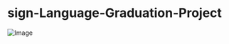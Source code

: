 # sign-Language-Graduation-Project
![Image](https://github.com/user-attachments/assets/bb3ae6ad-6659-4032-8ad8-e383c0bcc334)
